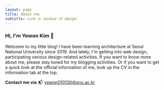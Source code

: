 ```yaml
---
layout: page
title: 𝘈𝘣𝘰𝘶𝘵 𝘮𝘦
subtitle: 𝘓𝘶𝘤𝘬 𝘪𝘴 𝘳𝘦𝘴𝘪𝘥𝘶𝘦 𝘰𝘧 𝘥𝘦𝘴𝘪𝘨𝘯
---
```


### Hi, I'm Yewon Kim 👋


Welcome to my little blog! I have been learning architecture at Seoul National University since 2019. And lately, I'm getting into web design, participating various design-related activities. If you want to know more about me, please stay tuned for my blogging activities. Or if you want to get a quick look at the official information of me, look up the CV in the information tab at the top.


**Contact me via** 📬 yewon010130@snu.ac.kr
